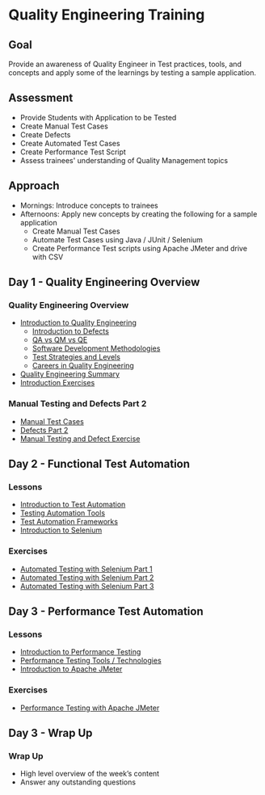 # Quality Engineering Training

## Goal
Provide an awareness of Quality Engineer in Test practices, tools, and concepts and apply some of the learnings by testing a sample application.

## Assessment

- Provide Students with Application to be Tested
- Create Manual Test Cases
- Create Defects
- Create Automated Test Cases
- Create Performance Test Script
- Assess trainees' understanding of Quality Management topics

## Approach

- Mornings: Introduce concepts to trainees
- Afternoons: Apply new concepts by creating the following for a sample application
  - Create Manual Test Cases
  - Automate Test Cases using Java / JUnit / Selenium
  - Create Performance Test scripts using Apache JMeter and drive with CSV

## Day 1 - Quality Engineering Overview

### Quality Engineering Overview
- [Introduction to Quality Engineering](./lessons/MQA-introduction-to-quality-engineering.md)
  - [Introduction to Defects](./lessons/MQA-introduction-to-defects.md)
  - [QA vs QM vs QE](./lessons/MQA-qa-qm-qe.md)
  - [Software Development Methodologies](./lessons/MQA-software-development-methodologies.md)
  - [Test Strategies and Levels](./lessons/MQA-test-strategies-and-levels.md)
  - [Careers in Quality Engineering](./lessons/MQA-careers-in-quality-engineering.md)
- [Quality Engineering Summary](./lessons/MQA-qe-overview-summary.md)
- [Introduction Exercises](./exercises/MQA-exercise-introduction-to-quality-engineering.md)

### Manual Testing and Defects Part 2
- [Manual Test Cases](./lessons/MQA-manual-testing.md)
- [Defects Part 2](./lessons/MQA-defects-part-2.md)
- [Manual Testing and Defect Exercise](./exercises/MQA-exercise-manual-testing.md)

## Day 2 - Functional Test Automation

### Lessons
- [Introduction to Test Automation](./lessons/MQA-introduction-to-test-automation.md)
- [Testing Automation Tools](./lessons/MQA-test-automation-tools.md)
- [Test Automation Frameworks](./lessons/MQA-test-automation-tools.md)
- [Introduction to Selenium](./lessons/MQA-introduction-to-selenium.md)

### Exercises
- [Automated Testing with Selenium Part 1](./exercises/MQA-exercise-automated-testing-part1.md)
- [Automated Testing with Selenium Part 2](./exercises/MQA-exercise-automated-testing-part2.md)
- [Automated Testing with Selenium Part 3](./exercises/MQA-exercise-automated-testing-part3.md)

## Day 3 - Performance Test Automation

### Lessons
- [Introduction to Performance Testing](./lessons/MQA-introduction-to-performance-testing.md)
- [Performance Testing Tools / Technologies](./lessons/MQA-performance-testing-tools.md)
- [Introduction to Apache JMeter](./lessons/MQA-introduction-to-apache-jmeter.md)

### Exercises
- [Performance Testing with Apache JMeter](./exercises/MQA-exercise-performance-testing.md)

## Day 3 - Wrap Up

### Wrap Up
- High level overview of the week’s content
- Answer any outstanding questions
